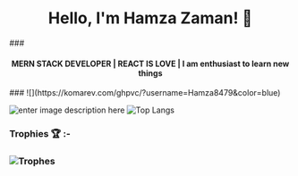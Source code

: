 <h1 align="center">Hello, I'm Hamza Zaman! 👋</h1>
### <h4 align="center">MERN STACK DEVELOPER | REACT IS LOVE | I am enthusiast to learn new things </h4> 
### ![](https://komarev.com/ghpvc/?username=Hamza8479&color=blue)

<!--
**Hamza8479/Hamza8479** is a ✨ _special_ ✨ repository because its `README.md` (this file) appears on your GitHub profile.


- 🔭 I’m currently working on MERN STACK
- 🌱 I’m currently learning React JS
- 👯 I’m looking to collaborate on React based Front-end projects
- 🤔 I’m looking for help with NodeJs
- 💬 Ask me about HTML, CSS, JS
- 📫 How to reach me: [Linkedin-@Hamza Zaman](https://www.linkedin.com/in/hamza-zaman-4602911b8/), [SoloLearn-@Hamza Zaman](https://www.sololearn.com/profile/7572978)
- 😄 Pronouns: ...
- ⚡ Fun fact: 🙂
-->

![enter image description here](https://github-readme-stats.vercel.app/api?username=Hamza8479&&show_icons=true&title_color=blue&icon_color=blue&text_color=black&bg_color=white)  ![Top Langs](https://github-readme-stats.vercel.app/api/top-langs/?username=Hamza8479&layout=compact&langs_count=5)
 
### Trophies 🏆 :-
### ![Trophes](https://github-profile-trophy.vercel.app/?username=Hamza8479)
